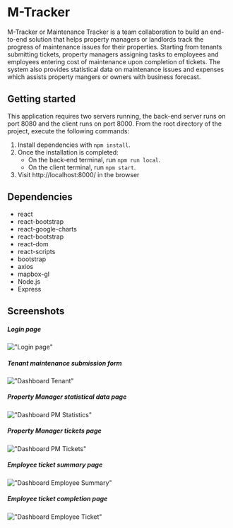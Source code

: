 # M-Tracker

M-Tracker or Maintenance Tracker is a team collaboration to build an end-to-end solution that helps property managers or landlords track the progress of maintenance issues for their properties. Starting from tenants submitting tickets, property managers assigning tasks to employees and employees entering cost of maintenance upon completion of tickets. The system also provides statistical data on maintenance issues and expenses which assists property mangers or owners with business forecast.

## Getting started

This application requires two servers running, the back-end server runs on port 8080 and the client runs on port 8000. From the root directory of the project, execute the following commands:

1. Install dependencies with `npm install`.
2. Once the installation is completed:
   - On the back-end terminal, run `npm run local`.
   - On the client terminal, run `npm start`.
3. Visit http://localhost:8000/ in the browser

## Dependencies

- react
- react-bootstrap
- react-google-charts
- react-bootstrap
- react-dom
- react-scripts
- bootstrap
- axios
- mapbox-gl
- Node.js
- Express

## Screenshots

##### Login page

!["Login page"](https://raw.githubusercontent.com/SameerKhan-Dev/Maintenance-Tickets-Tracker/BP-cleanup/docs/Login.png)

##### Tenant maintenance submission form

!["Dashboard Tenant"](https://raw.githubusercontent.com/SameerKhan-Dev/Maintenance-Tickets-Tracker/BP-cleanup/docs/dashboard-tenant.png)

##### Property Manager statistical data page

!["Dashboard PM Statistics"](https://raw.githubusercontent.com/SameerKhan-Dev/Maintenance-Tickets-Tracker/BP-cleanup/docs/dashboard-pm-stats.png)

##### Property Manager tickets page

!["Dashboard PM Tickets"](https://raw.githubusercontent.com/SameerKhan-Dev/Maintenance-Tickets-Tracker/BP-cleanup/docs/dashboard-pm-tickets.png)

##### Employee ticket summary page

!["Dashboard Employee Summary"](https://raw.githubusercontent.com/SameerKhan-Dev/Maintenance-Tickets-Tracker/BP-cleanup/docs/dashboard-employee-summary.png)

##### Employee ticket completion page

!["Dashboard Employee Ticket"](https://raw.githubusercontent.com/SameerKhan-Dev/Maintenance-Tickets-Tracker/BP-cleanup/docs/dashboard-employee-ticket.png)
